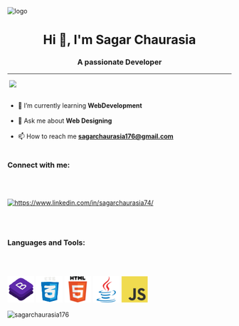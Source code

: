  ![logo](https://github.com/sagarchaurasia176/sagarchaurasia176/blob/main/Passionate%20Learner.png)

<h1 align="center">Hi 👋, I'm Sagar Chaurasia</h1>
<h3 align="center">A passionate  Developer</h3>
<hr>
<img        
src=
     "https://www.aagnia.com/wp-content/uploads/2021/12/39998-web-development.gif" width="500px" align="right">
<br><br>

- 🌱 I’m currently learning **WebDevelopment**
<br><br>
- 💬 Ask me about **Web Designing**
<br><br>
- 📫 How to reach me **sagarchaurasia176@gmail.com**
<br><br>
<h3 align="left">Connect with me:</h3>
<br><br>
<p align="left">
<a href="https://linkedin.com/in/https://www.linkedin.com/in/sagarchaurasia74/" target="blank"><img align="center" src="https://raw.githubusercontent.com/rahuldkjain/github-profile-readme-generator/master/src/images/icons/Social/linked-in-alt.svg" alt="https://www.linkedin.com/in/sagarchaurasia74/" height="30" width="40"></a>
</p>
<br><br>
<h3 align="left">Languages and Tools:</h3><br><br>
<p align="left"> 
<img src="https://raw.githubusercontent.com/Script-Kiddie-JKB/Script-Kiddie-JKB/main/Assets/bootstrap.gif" alt="bootstrap" width="60" height="60">
<img src="https://raw.githubusercontent.com/Zenfection/Image/master/2021/06/08-15-57-53-68747470733a2f2f6d65646961302e67697068792e636f6d2f6d656469612f667345615a6c644e43384131504a336d77702f736f757263652e676966.gif"
alt="css3" width="60" height="60"> 
 
<img src="https://raw.githubusercontent.com/devicons/devicon/master/icons/html5/html5-original-wordmark.svg" alt="html5" width="60" height="60"/>

<img src="https://raw.githubusercontent.com/devicons/devicon/master/icons/java/java-original.svg" alt="java" width="60" height="60"/>

<img src="https://raw.githubusercontent.com/devicons/devicon/master/icons/javascript/javascript-original.svg" alt="javascript" width="60" height="60"/> 
 
 

 

<p><img align="center" src="https://github-readme-streak-stats.herokuapp.com/?user=sagarchaurasia176&" alt="sagarchaurasia176" /></p>

 
